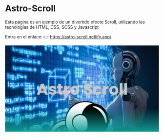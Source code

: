 # Astro-Scroll

Esta página es un ejemplo de un divertido efecto Scroll, utilizando las tecnologías de HTML, CSS, SCSS y Javascript

Entra en el enlace:
👉  https://astro-scroll.netlify.app/

![Alt text](image.png)
